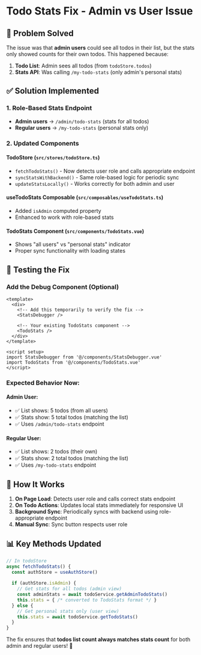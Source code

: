 # Todo Stats Fix - Admin vs User Issue

## 🐛 Problem Solved

The issue was that **admin users** could see all todos in their list, but the stats only showed counts for their own todos. This happened because:

1. **Todo List**: Admin sees all todos (from `todoStore.todos`)
2. **Stats API**: Was calling `/my-todo-stats` (only admin's personal stats)

## ✅ Solution Implemented

### 1. **Role-Based Stats Endpoint**
- **Admin users** → `/admin/todo-stats` (stats for all todos)  
- **Regular users** → `/my-todo-stats` (personal stats only)

### 2. **Updated Components**

#### **TodoStore** (`src/stores/todoStore.ts`)
- `fetchTodoStats()` - Now detects user role and calls appropriate endpoint
- `syncStatsWithBackend()` - Same role-based logic for periodic sync
- `updateStatsLocally()` - Works correctly for both admin and user

#### **useTodoStats Composable** (`src/composables/useTodoStats.ts`)
- Added `isAdmin` computed property
- Enhanced to work with role-based stats

#### **TodoStats Component** (`src/components/TodoStats.vue`)
- Shows "all users" vs "personal stats" indicator
- Proper sync functionality with loading states

## 🧪 Testing the Fix

### Add the Debug Component (Optional)
```vue
<template>
  <div>
    <!-- Add this temporarily to verify the fix -->
    <StatsDebugger />
    
    <!-- Your existing TodoStats component -->
    <TodoStats />
  </div>
</template>

<script setup>
import StatsDebugger from '@/components/StatsDebugger.vue'
import TodoStats from '@/components/TodoStats.vue'
</script>
```

### Expected Behavior Now:

#### **Admin User:**
- ✅ List shows: 5 todos (from all users)  
- ✅ Stats show: 5 total todos (matching the list)
- ✅ Uses `/admin/todo-stats` endpoint

#### **Regular User:**
- ✅ List shows: 2 todos (their own)
- ✅ Stats show: 2 total todos (matching the list)  
- ✅ Uses `/my-todo-stats` endpoint

## 🔄 How It Works

1. **On Page Load**: Detects user role and calls correct stats endpoint
2. **On Todo Actions**: Updates local stats immediately for responsive UI
3. **Background Sync**: Periodically syncs with backend using role-appropriate endpoint
4. **Manual Sync**: Sync button respects user role

## 📊 Key Methods Updated

```typescript
// In todoStore
async fetchTodoStats() {
  const authStore = useAuthStore()
  
  if (authStore.isAdmin) {
    // Get stats for all todos (admin view)
    const adminStats = await todoService.getAdminTodoStats()
    this.stats = { /* converted to TodoStats format */ }
  } else {
    // Get personal stats only (user view)  
    this.stats = await todoService.getTodoStats()
  }
}
```

The fix ensures that **todos list count always matches stats count** for both admin and regular users! 🎯
